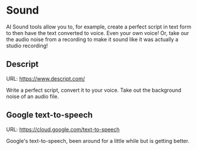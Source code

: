 # Sound

AI Sound tools allow you to, for example, create a perfect script in text form to then have the text converted to voice. Even your own voice!
Or, take our the audio noise from a recording to make it sound like it was actually a studio recording!

## Descript

URL: https://www.descript.com/

Write a perfect script, convert it to your voice.
Take out the background noise of an audio file.

## Google text-to-speech

URL: https://cloud.google.com/text-to-speech

Google's text-to-speech, been around for a little while but is getting better.
